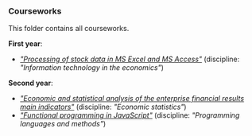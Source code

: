 ### Courseworks
This folder contains all courseworks.

**First year**:
- [*"Processing of stock data in MS Excel and MS Access"*](./1_information_technology_in_economics) (discipline: *"Information technology in the economics"*)

**Second year**:
- [*"Economic and statistical analysis of the enterprise financial results main indicators"*](./2_economic_statistics) (discipline: *"Economic statistics"*)
- [*"Functional programming in JavaScript"*](./2_programming_languages_and_methods) (discipline: *"Programming languages and methods"*)
